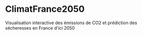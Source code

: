 # ClimatFrance2050
Visualisation interactive des émissions de CO2 et prédiction des sécheresses en France d'ici 2050
